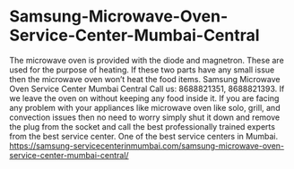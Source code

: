 # Samsung-Microwave-Oven-Service-Center-Mumbai-Central
 The microwave oven is provided with the diode and magnetron. These are used for the purpose of heating. If these two parts have any small issue then the microwave oven won’t heat the food items. Samsung Microwave Oven Service Center Mumbai Central Call us: 8688821351, 8688821393.  If we leave the oven on without keeping any food inside it. If you are facing any problem with your appliances like microwave oven like solo, grill, and convection issues then no need to worry simply shut it down and remove the plug from the socket and call the best professionally trained experts from the best service center. One of the best service centers in Mumbai. https://samsung-servicecenterinmumbai.com/samsung-microwave-oven-service-center-mumbai-central/  
